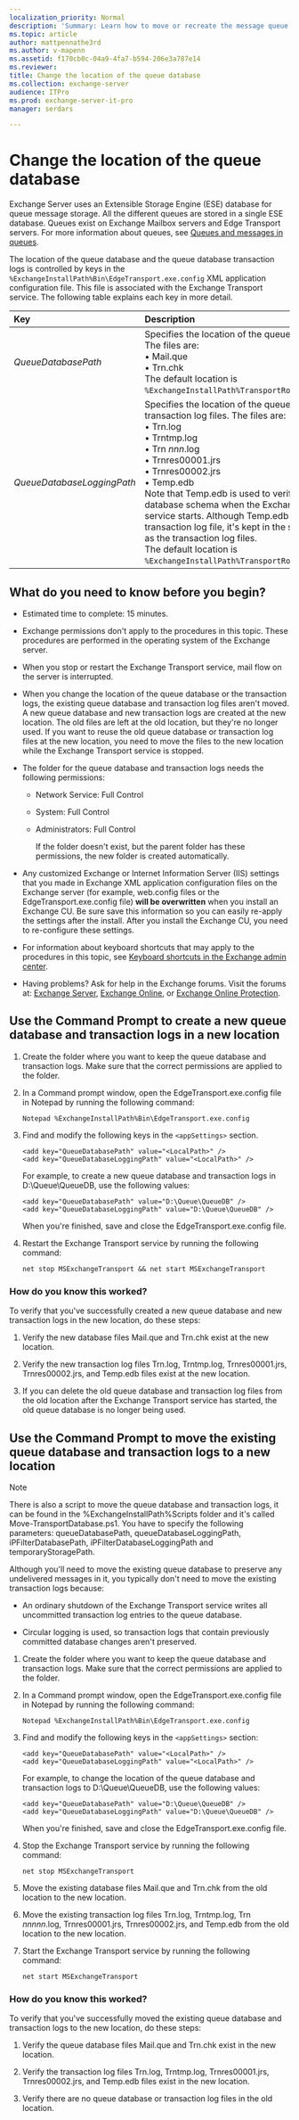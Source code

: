 ```yaml
---
localization_priority: Normal
description: 'Summary: Learn how to move or recreate the message queue database in Exchange Server 2016 and Exchange Server 2019.'
ms.topic: article
author: mattpennathe3rd
ms.author: v-mapenn
ms.assetid: f170cb0c-04a9-4fa7-b594-206e3a787e14
ms.reviewer: 
title: Change the location of the queue database
ms.collection: exchange-server
audience: ITPro
ms.prod: exchange-server-it-pro
manager: serdars

---
```


# Change the location of the queue database

Exchange Server uses an Extensible Storage Engine (ESE) database for queue message storage. All the different queues are stored in a single ESE database. Queues exist on Exchange Mailbox servers and Edge Transport servers. For more information about queues, see [Queues and messages in queues](queues.md).

The location of the queue database and the queue database transaction logs is controlled by keys in the `%ExchangeInstallPath%Bin\EdgeTransport.exe.config` XML application configuration file. This file is associated with the Exchange Transport service. The following table explains each key in more detail.

|**Key**|**Description**|
|:-----|:-----|
| _QueueDatabasePath_|Specifies the location of the queue database files. The files are: <br/> • Mail.que <br/> • Trn.chk <br/> The default location is `%ExchangeInstallPath%TransportRoles\data\Queue`.|
| _QueueDatabaseLoggingPath_|Specifies the location of the queue database transaction log files. The files are: <br/> • Trn.log <br/> • Trntmp.log <br/> • Trn _nnn_.log <br/> • Trnres00001.jrs <br/> • Trnres00002.jrs <br/> • Temp.edb <br/> Note that Temp.edb is used to verify the queue database schema when the Exchange Transport service starts. Although Temp.edb isn't a transaction log file, it's kept in the same location as the transaction log files. <br/> The default location is `%ExchangeInstallPath%TransportRoles\data\Queue`.|

## What do you need to know before you begin?

- Estimated time to complete: 15 minutes.

- Exchange permissions don't apply to the procedures in this topic. These procedures are performed in the operating system of the Exchange server.

- When you stop or restart the Exchange Transport service, mail flow on the server is interrupted.

- When you change the location of the queue database or the transaction logs, the existing queue database and transaction log files aren't moved. A new queue database and new transaction logs are created at the new location. The old files are left at the old location, but they're no longer used. If you want to reuse the old queue database or transaction log files at the new location, you need to move the files to the new location while the Exchange Transport service is stopped.

- The folder for the queue database and transaction logs needs the following permissions:

  - Network Service: Full Control

  - System: Full Control

  - Administrators: Full Control

    If the folder doesn't exist, but the parent folder has these permissions, the new folder is created automatically.

- Any customized Exchange or Internet Information Server (IIS) settings that you made in Exchange XML application configuration files on the Exchange server (for example, web.config files or the EdgeTransport.exe.config file) **will be overwritten** when you install an Exchange CU. Be sure save this information so you can easily re-apply the settings after the install. After you install the Exchange CU, you need to re-configure these settings.

- For information about keyboard shortcuts that may apply to the procedures in this topic, see [Keyboard shortcuts in the Exchange admin center](../../about-documentation/exchange-admin-center-keyboard-shortcuts.md).

- Having problems? Ask for help in the Exchange forums. Visit the forums at: [Exchange Server](https://go.microsoft.com/fwlink/p/?linkId=60612), [Exchange Online](https://go.microsoft.com/fwlink/p/?linkId=267542), or [Exchange Online Protection](https://go.microsoft.com/fwlink/p/?linkId=285351).

## Use the Command Prompt to create a new queue database and transaction logs in a new location

1. Create the folder where you want to keep the queue database and transaction logs. Make sure that the correct permissions are applied to the folder.

2. In a Command prompt window, open the EdgeTransport.exe.config file in Notepad by running the following command:

   ```
   Notepad %ExchangeInstallPath%Bin\EdgeTransport.exe.config
   ```

3. Find and modify the following keys in the `<appSettings>` section.

   ```
   <add key="QueueDatabasePath" value="<LocalPath>" />
   <add key="QueueDatabaseLoggingPath" value="<LocalPath>" />
   ```

   For example, to create a new queue database and transaction logs in D:\Queue\QueueDB, use the following values:

   ```
   <add key="QueueDatabasePath" value="D:\Queue\QueueDB" />
   <add key="QueueDatabaseLoggingPath" value="D:\Queue\QueueDB" />
   ```

   When you're finished, save and close the EdgeTransport.exe.config file.

4. Restart the Exchange Transport service by running the following command:

   ```
   net stop MSExchangeTransport && net start MSExchangeTransport
   ```

### How do you know this worked?

To verify that you've successfully created a new queue database and new transaction logs in the new location, do these steps:

1. Verify the new database files Mail.que and Trn.chk exist at the new location.

2. Verify the new transaction log files Trn.log, Trntmp.log, Trnres00001.jrs, Trnres00002.jrs, and Temp.edb files exist at the new location.

3. If you can delete the old queue database and transaction log files from the old location after the Exchange Transport service has started, the old queue database is no longer being used.

## Use the Command Prompt to move the existing queue database and transaction logs to a new location
<a name="Existing"> </a>

> [!NOTE]
> There is also a script to move the queue database and transaction logs, it can be found in the %ExchangeInstallPath%Scripts folder and it's called Move-TransportDatabase.ps1. You have to specify the following parameters: queueDatabasePath, queueDatabaseLoggingPath, iPFilterDatabasePath, iPFilterDatabaseLoggingPath and temporaryStoragePath.

Although you'll need to move the existing queue database to preserve any undelivered messages in it, you typically don't need to move the existing transaction logs because:

- An ordinary shutdown of the Exchange Transport service writes all uncommitted transaction log entries to the queue database.

- Circular logging is used, so transaction logs that contain previously committed database changes aren't preserved.

1. Create the folder where you want to keep the queue database and transaction logs. Make sure that the correct permissions are applied to the folder.

2. In a Command prompt window, open the EdgeTransport.exe.config file in Notepad by running the following command:

   ```
   Notepad %ExchangeInstallPath%Bin\EdgeTransport.exe.config
   ```

3. Find and modify the following keys in the `<appSettings>` section:

   ```
   <add key="QueueDatabasePath" value="<LocalPath>" />
   <add key="QueueDatabaseLoggingPath" value="<LocalPath>" />
   ```

   For example, to change the location of the queue database and transaction logs to D:\Queue\QueueDB, use the following values:

   ```
   <add key="QueueDatabasePath" value="D:\Queue\QueueDB" />
   <add key="QueueDatabaseLoggingPath" value="D:\Queue\QueueDB" />
   ```

   When you're finished, save and close the EdgeTransport.exe.config file.

4. Stop the Exchange Transport service by running the following command:

   ```
   net stop MSExchangeTransport
   ```

5. Move the existing database files Mail.que and Trn.chk from the old location to the new location.

6. Move the existing transaction log files Trn.log, Trntmp.log, Trn _nnnnn_.log, Trnres00001.jrs, Trnres00002.jrs, and Temp.edb from the old location to the new location.

7. Start the Exchange Transport service by running the following command:

   ```
   net start MSExchangeTransport
   ```

### How do you know this worked?

 To verify that you've successfully moved the existing queue database and transaction logs to the new location, do these steps:

1. Verify the queue database files Mail.que and Trn.chk exist in the new location.

2. Verify the transaction log files Trn.log, Trntmp.log, Trnres00001.jrs, Trnres00002.jrs, and Temp.edb files exist in the new location.

3. Verify there are no queue database or transaction log files in the old location.
